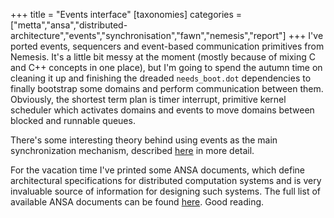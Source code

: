 +++
title = "Events interface"
[taxonomies]
categories = ["metta","ansa","distributed-architecture","events","synchronisation","fawn","nemesis","report"]
+++
I've ported events, sequencers and event-based communication primitives from Nemesis. It's a little bit messy at the moment (mostly because of mixing C and C++ concepts in one place), but I'm going to spend the autumn time on cleaning it up and finishing the dreaded `needs_boot.dot` dependencies to finally bootstrap some domains and perform communication between them. Obviously, the shortest term plan is timer interrupt, primitive kernel scheduler which activates domains and events to move domains between blocked and runnable queues.

There's some interesting theory behind using events as the main synchronization mechanism, described [here](http://research.microsoft.com/pubs/72910/UCAM-CL-TR-361.pdf) in more detail.

For the vacation time I've printed some ANSA documents, which define architectural specifications for distributed computation systems and is very invaluable source of information for designing such systems. The full list of available ANSA documents can be found [here](http://www.ansa.co.uk/ANSATech/ANSAhtml/). Good reading.
